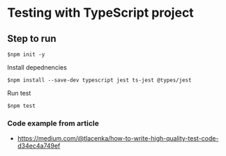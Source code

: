 # Testing with TypeScript project

## Step to run

```
$npm init -y
```

Install depednencies
```
$npm install --save-dev typescript jest ts-jest @types/jest
```

Run test
```
$npm test
```

### Code example from article
* https://medium.com/@tlacenka/how-to-write-high-quality-test-code-d34ec4a749ef